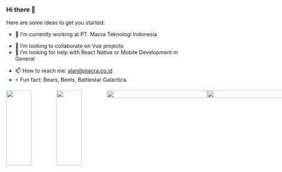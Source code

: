 ### Hi there 👋
 
Here are some ideas to get you started:

- 🔭 I’m currently working at PT. Macra Teknologi Indonesia
<!-- 🌱 I’m currently learning ... -->
- 👯 I’m looking to collaborate on Vue projects
- 🤔 I’m looking for help with React Native or Mobile Development in General
<!-- - 💬 Ask me about -->
- 📫 How to reach me: alan@macra.co.id
- ⚡ Fun fact: Bears, Beets, Battlestar Galactica


<div style="display: flex; justify-content: center; width: 800px">
 <img style="height: 200px; width: 50%" src="https://github-readme-stats.vercel.app/api?username=pandoralarm&count_private=true&show_icons=true&theme=radical"/> 
 <img style="height: 200px; width: 50%" src="https://github-readme-stats.vercel.app/api/top-langs/?username=pandoralarm&layout=compact&count_private=true&show_icons=true&theme=radical"/>
 <img style="width: 100%" src="http://github-readme-streak-stats.herokuapp.com?user=pandoralarm&theme=radical&border_radius=12"/> 
 <img style="width: 100%" src="https://spotify-recently-played-readme.vercel.app/api?user=217z2yhhjgvsfltv7klzp4zmy"/> 
</div>
